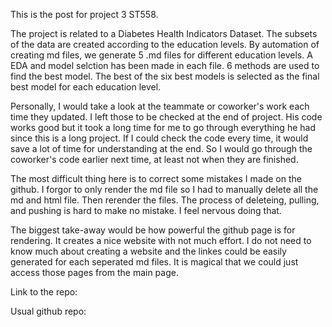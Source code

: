 This is the post for project 3 ST558.

The project is related to a Diabetes Health Indicators Dataset.
The subsets of the data are created according to the education levels.
By automation of creating md files, we generate 5 .md files for different education levels.
A EDA and model selction has been made in each file. 6 methods are used to find the best model.
The best of the six best models is selected as the final best model for each education level.

Personally, I would take a look at the teammate or coworker's work each time they updated. I left those to be checked at the end of project.
His code works good but it took a long time for me to go through everything he had since this is a long project. If I could check the code
every time, it would save a lot of time for understanding at the end. So I would go through the coworker's code earlier next time, at least
not when they are finished.

The most difficult thing here is to correct some mistakes I made on the github. I forgor to only render the md file so I had to manually delete 
all the md and html file. Then rerender the files. The process of deleteing, pulling, and pushing is hard to make no mistake. I feel nervous 
doing that. 

The biggest take-away would be how powerful the github page is for rendering. It creates a nice website with not much effort. I do not need to
know much about creating a website and the linkes could be easily generated for each seperated md files. It is magical that we could just access 
those pages from the main page.

Link to the repo:

Usual github repo: 
